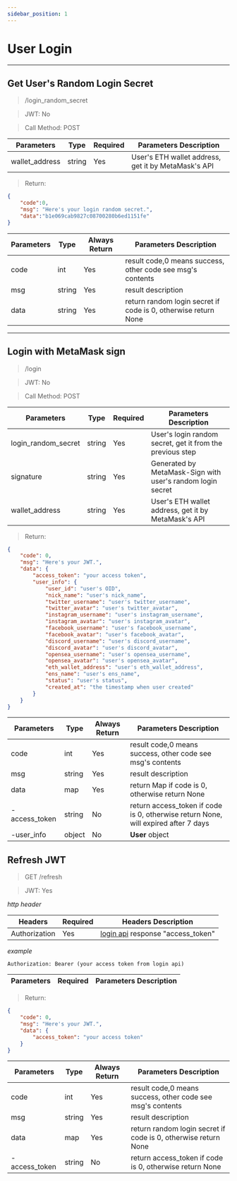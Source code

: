 ```yaml
---
sidebar_position: 1
---
```


# User Login
___
## Get User's Random Login Secret
> /login_random_secret

> JWT: No

> Call Method: POST

| Parameters | Type | Required |  Parameters Description|
| ----------|----- | ------------- |--------|
| wallet_address |string | Yes  |  User's ETH wallet address, get it by MetaMask's API  |

> Return:

```json
{
    "code":0,
    "msg": "Here's your login random secret.",
    "data":"b1e069cab9827c08700280b6ed1151fe"
}
```

| Parameters | Type | Always Return |  Parameters Description|
| -----------|---- | ------------- |--------|
| code |int | Yes  |  result code,0 means success, other code see msg's contents  |
| msg |string | Yes  | result description   |
| data |string | Yes  | return random login secret if code is 0, otherwise return None |

___

## Login with MetaMask sign
> /login

> JWT: No

> Call Method: POST

| Parameters | Type | Required |  Parameters Description|
| ----------|----- | ------------- |--------|
| login_random_secret|string  | Yes  |  User's login random secret, get it from the previous step  |
| signature |string | Yes  |  Generated by MetaMask-Sign with user's random login secret  |
| wallet_address |string | Yes  |  User's ETH wallet address, get it by MetaMask's API  |

> Return:

```json
{
    "code": 0,
    "msg": "Here's your JWT.",
    "data": {
        "access_token": "your access token",
        "user_info": {
            "user_id": "user's OID",
            "nick_name": "user's nick_name",
            "twitter_username": "user's twitter_username",
            "twitter_avatar": "user's twitter_avatar",
            "instagram_username": "user's instagram_username",
            "instagram_avatar": "user's instagram_avatar",
            "facebook_username": "user's facebook_username",
            "facebook_avatar": "user's facebook_avatar",
            "discord_username": "user's discord_username",
            "discord_avatar": "user's discord_avatar",
            "opensea_username": "user's opensea_username",
            "opensea_avatar": "user's opensea_avatar",
            "eth_wallet_address": "user's eth_wallet_address",
            "ens_name": "user's ens_name",
            "status": "user's status",
            "created_at": "the timestamp when user created"
        }
    }
}
```

| Parameters | Type | Always Return |  Parameters Description|
| ----------|---- | ------------- |--------|
| code |int  | Yes  |  result code,0 means success, other code see msg's contents  |
| msg |string | Yes  | result description   |
| data |map | Yes  | return Map if code is 0, otherwise return None |
| -access_token |string | No  | return access_token if code is 0, otherwise return None, will expired after 7 days |
| -user_info|object|No| **User** object|


## Refresh JWT
> GET /refresh

> JWT: Yes


*http header*

| Headers | Required |  Headers Description|
| ------------- | ------------- |--------|
| Authorization  | Yes  |  [login api](/docs/SwapChat/User/user-login#login-with-metamask-sign) response "access_token" |

*example*

```
Authorization: Bearer (your access token from login api)
```

| Parameters  | Required |  Parameters Description|
| ------------- | ------------- |--------|


> Return:

```json
{
    "code": 0,
    "msg": "Here's your JWT.",
    "data": {
        "access_token": "your access token"
    }
}
```

| Parameters | Type | Always Return |  Parameters Description|
| ----------|----- | ------------- |--------|
| code |int | Yes  |  result code,0 means success, other code see msg's contents  |
| msg |string | Yes  | result description   |
| data |map | Yes  | return random login secret if code is 0, otherwise return None |
| -access_token|string  | No  | return access_token if code is 0, otherwise return None |
